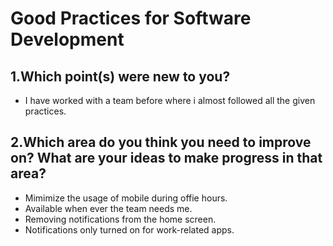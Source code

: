 # Good Practices for Software Development

## 1.Which point(s) were new to you?

* I have worked with a team before where i almost followed all the given practices.

## 2.Which area do you think you need to improve on? What are your ideas to make progress in that area?

* Mimimize the usage of mobile during offie hours.
* Available when ever the team needs me.
* Removing notifications from the home screen.  
* Notifications only turned on for work-related apps.

